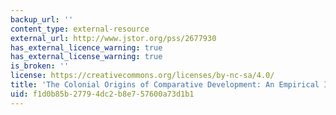 ```yaml
---
backup_url: ''
content_type: external-resource
external_url: http://www.jstor.org/pss/2677930
has_external_licence_warning: true
has_external_license_warning: true
is_broken: ''
license: https://creativecommons.org/licenses/by-nc-sa/4.0/
title: 'The Colonial Origins of Comparative Development: An Empirical Investigation.'
uid: f1d0b85b-2779-4dc2-b8e7-57600a73d1b1
---
```

